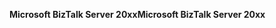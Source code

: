 <span data-ttu-id="efa44-101">**Microsoft BizTalk Server 20xx**</span><span class="sxs-lookup"><span data-stu-id="efa44-101">**Microsoft BizTalk Server 20xx**</span></span>